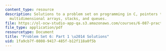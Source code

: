 ```yaml
---
content_type: resource
description: Solutions to a problem set on programming in C, pointers to pointers,
  multidimensional arrays, stacks, and queues.
file: https://ol-ocw-studio-app-qa.s3.amazonaws.com/courses/6-087-practical-programming-in-c-january-iap-2010/1fa9cb7f08089417485fb12f118a0f5b_MIT6_087IAP10_assn06a_sol.pdf
file_type: application/pdf
resourcetype: Document
title: "Problem Set 6: Part 1 \u2014 Solutions"
uid: 1fa9cb7f-0808-9417-485f-b12f118a0f5b
---
```


